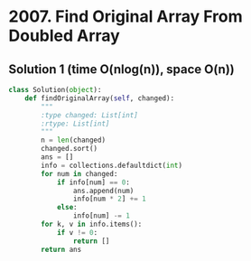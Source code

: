 # 2007. Find Original Array From Doubled Array

## Solution 1 (time O(nlog(n)), space O(n))

```python
class Solution(object):
    def findOriginalArray(self, changed):
        """
        :type changed: List[int]
        :rtype: List[int]
        """
        n = len(changed)
        changed.sort()
        ans = []
        info = collections.defaultdict(int)
        for num in changed:
            if info[num] == 0:
                ans.append(num)
                info[num * 2] += 1
            else:
                info[num] -= 1
        for k, v in info.items():
            if v != 0:
                return []
        return ans
```
